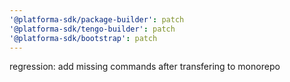 ```yaml
---
'@platforma-sdk/package-builder': patch
'@platforma-sdk/tengo-builder': patch
'@platforma-sdk/bootstrap': patch
---
```


regression: add missing commands after transfering to monorepo
